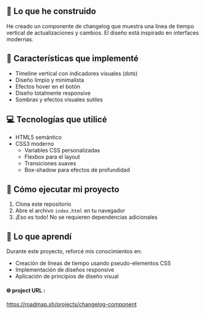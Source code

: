 ## 🎯 Lo que he construido

He creado un componente de changelog que muestra una línea de tiempo vertical de actualizaciones y cambios. El diseño está inspirado en interfaces modernas.

## 🎨 Características que implementé

- Timeline vertical con indicadores visuales (dots)
- Diseño limpio y minimalista
- Efectos hover en el botón
- Diseño totalmente responsive
- Sombras y efectos visuales sutiles

## 💻 Tecnologías que utilicé

- HTML5 semántico
- CSS3 moderno
  - Variables CSS personalizadas
  - Flexbox para el layout
  - Transiciones suaves
  - Box-shadow para efectos de profundidad

## 🚀 Cómo ejecutar mi proyecto

1. Clona este repositorio
2. Abre el archivo `index.html` en tu navegador
3. ¡Eso es todo! No se requieren dependencias adicionales

## 📝 Lo que aprendí

Durante este proyecto, reforcé mis conocimientos en:
- Creación de líneas de tiempo usando pseudo-elementos CSS
- Implementación de diseños responsive
- Aplicación de principios de diseño visual

#### 🌐 **project URL :**
https://roadmap.sh/projects/changelog-component


